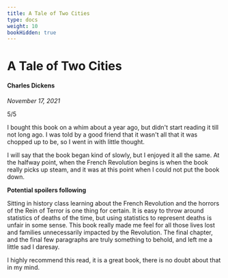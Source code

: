 ```yaml
---
title: A Tale of Two Cities
type: docs
weight: 10
bookHidden: true
---
```


# A Tale of Two Cities

#### Charles Dickens

*November 17, 2021*  

5/5  

I bought this book on a whim about a year ago, but didn't start reading it till not long ago. I was 
told by a good friend that it wasn't all that it was chopped up to be, so I went in with little thought.  

I will say that the book began kind of slowly, but I enjoyed it all the same. At the halfway point, when 
the French Revolution begins is when the book really picks up steam, and it was at this point when I could 
not put the book down.  

**Potential spoilers following**  

Sitting in history class learning about the French Revolution and the horrors of the Rein of Terror is one 
thing for certain. It is easy to throw around statistics of deaths of the time, but using statistics to 
represent deaths is unfair in some sense. This book really made me feel for all those lives lost and families 
unnecessarily impacted by the Revolution. The final chapter, and the final few paragraphs are truly something 
to behold, and left me a little sad I daresay.  

I highly recommend this read, it is a great book, there is no doubt about that in my mind.  